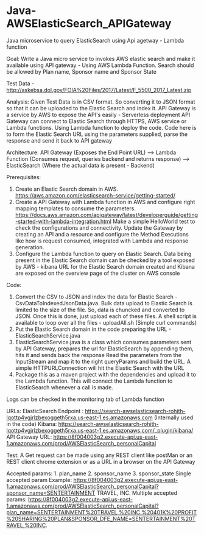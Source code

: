 # Java-AWSElasticSearch_APIGateway
Java microservice to query ElasticSearch using Api agetway -  Lambda function

Goal:
Write a Java micro service to invokes AWS elastic search and make it available using API gateway - Using AWS Lambda Function.
Search should be allowed by Plan name, Sponsor name and Sponsor State

Test Data -http://askebsa.dol.gov/FOIA%20Files/2017/Latest/F_5500_2017_Latest.zip

Analysis:
Given Test Data is in CSV format. So converting it to JSON format so that it can be uploaded to the Elastic Search and index it.
API Gateway is a service by AWS to expose the API's easily - Serverless deployment
API Gateway can connect to Elastic Search through HTTPS, AWS service or Lambda functions.
Using Lambda function to deploy the code.
Code here is to form the Elastic Search URL using the parameters supplied, parse the response and send it back to API gateway

Architecture:
API Gateway (Exposes the End Point URL) --> Lambda Function (Consumes request, queries backend and returns response) --> ElasticSearch (Where the actual data is present - Backend)

Prerequisites:
1. Create an Elastic Search domain in AWS. https://aws.amazon.com/elasticsearch-service/getting-started/
2. Create a API Gateway with Lambda function in AWS and configure right mapping templates to consume the parameters.
	https://docs.aws.amazon.com/apigateway/latest/developerguide/getting-started-with-lambda-integration.html
	Make a simple HelloWorld test to check the configurations and connectivity.
	Update the Gateway by creating an API and a resource and configure the Method Executions like how is request consumed, integrated with Lambda and response generation.
3. Configure the Lambda function to query on Elastic Search.
	Data being present in the Elastic Search domain can be checked by a tool exposed by AWS - kibana
	URL for the Elastic Search domain created and Kibana are exposed on the overview page of the cluster on AWS console

Code:
1. Convert the CSV to JSON and index the data for Elastic Search - CsvDataToIndexedJsonData.java.
	Bulk data upload to Elastic Search is limited to the size of the file. So, data is chuncked and converted to JSON.
	Once this is done, just upload each of these files. A shell script is available to loop over all the files - uploadAll.sh (Simple curl commands)
2. Put the Elastic Search domain in the code preparing the URL - ElasticSearchService.java
3. ElasticSearchService.java is a class which consumes parameters sent by API Gateway, prepares the url for ElasticSearch by appending them, hits it and sends back the response
	Read the parameters from the InputStream and map it to the right queryParams and build the URL.
	A simple HTTPURLConnection will hit the Elastic Search with the URL
4. Package this as a maven project with the dependencies and upload it to the Lambda function. This will connect the Lambda function to ElasticSearch whenever a call is made.

Logs can be checked in the monitoring tab of Lambda function

URLs:
ElasticSearch Endpoint : https://search-awselasticsearch-rohith-lqottp4vgjrlzbexoggeth5rxa.us-east-1.es.amazonaws.com (Internally used in the code)
Kibana: https://search-awselasticsearch-rohith-lqottp4vgjrlzbexoggeth5rxa.us-east-1.es.amazonaws.com/_plugin/kibana/
API Gateway URL: https://8f004003g2.execute-api.us-east-1.amazonaws.com/prod/AWSElasticSearch_personalCapital

Test:
A Get request can be made using any REST client like postMan or an REST client chrome extension or as a URL in a browser on the API Gateway

Accepted params:
	1. plan_name
	2. sponsor_name
	3. sponsor_state
Single accepted param Example: https://8f004003g2.execute-api.us-east-1.amazonaws.com/prod/AWSElasticSearch_personalCapital?sponsor_name=SENTERTAINMENT TRAVEL, INC.
Multiple accepted params: https://8f004003g2.execute-api.us-east-1.amazonaws.com/prod/AWSElasticSearch_personalCapital?plan_name=SENTERTAINMENT%20TRAVEL,%20INC.%20401K%20PROFIT%20SHARING%20PLAN&SPONSOR_DFE_NAME=SENTERTAINMENT%20TRAVEL,%20INC.
